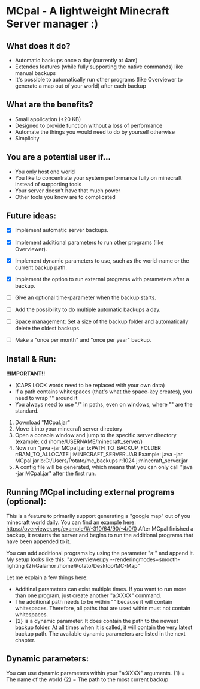 # MCpal - A lightweight Minecraft Server manager :)

## What does it do?
- Automatic backups once a day (currently at 4am)
- Extendes features (while fully supporting the native commands) like manual backups
- It's possible to automatically run other programs (like Overviewer to generate a map out of your world) after each backup

## What are the benefits?
- Small application (<20 KB)
- Designed to provide function without a loss of performance
- Automate the things you would need to do by yourself otherwise
- Simplicity

## You are a potential user if...
- You only host one world
- You like to concentrate your system performance fully on minecraft instead of supporting tools
- Your server doesn't have that much power
- Other tools you know are to complicated

## Future ideas:
- [x] Implement automatic server backups.
- [x] Implement additional parameters to run other programs (like Overviewer).
- [x] Implement dynamic parameters to use, such as the world-name or the current backup path.
- [x] Implement the option to run external programs with parameters after a backup.
- [ ] Give an optional time-parameter when the backup starts.
- [ ] Add the possibility to do multiple automatic backups a day.
- [ ] Space management: Set a size of the backup folder and automatically delete the oldest backups.
- [ ] Make a "once per month" and "once per year" backup.


## Install & Run:
**!!IMPORTANT!!**
- (CAPS LOCK words need to be replaced with your own data)
- If a path contains whitespaces (that's what the space-key creates), you need to wrap "" around it
- You always need to use "/" in paths, even on windows, where "\" are the standard.

1. Download "MCpal.jar"
2. Move it into your minecraft server directory
3. Open a console window and jump to the specific server directory (example: cd /home/USERNAME/minecraft_server/)
4. Now run "java -jar MCpal.jar b:PATH_TO_BACKUP_FOLDER r:RAM_TO_ALLOCATE j:MINECRAFT_SERVER.JAR
Example: java -jar MCpal.jar b:C:/Users/Potato/mc_backups r:1024 j:minecraft_server.jar
5. A config file will be generated, which means that you can only call "java -jar MCpal.jar" after the first run.

## Running MCpal including external programs (optional):
This is a feature to primarily support generating a "google map" out of you minecraft world daily. You can find an
example here: https://overviewer.org/example/#/-310/64/90/-4/0/0
After MCpal finished a backup, it restarts the server and begins to run the additional programs that have been appended
to it.

You can add additional programs by using the parameter "a:" and append it. My setup looks like this:
"a:overviewer.py --renderingmodes=smooth-lighting {2}/Galamor /home/Potato/Desktop/MC-Map"

Let me explain a few things here:
- Additinal parameters can exist multiple times. If you want to run more than one program, just create another "a:XXXX" command.
- The additional path needs to be within "" because it will contain whitespaces. Therefore, all paths that are used within must not contain whitespaces.
- {2} is a dynamic parameter. It does contain the path to the newest backup folder. At all times when it is called, it will contain the very latest backup path. The available dynamic parameters are listed in the next chapter.

## Dynamic parameters:
You can use dynamic parameters within your "a:XXXX" arguments.
{1} = The name of the world
{2} = The path to the most current backup